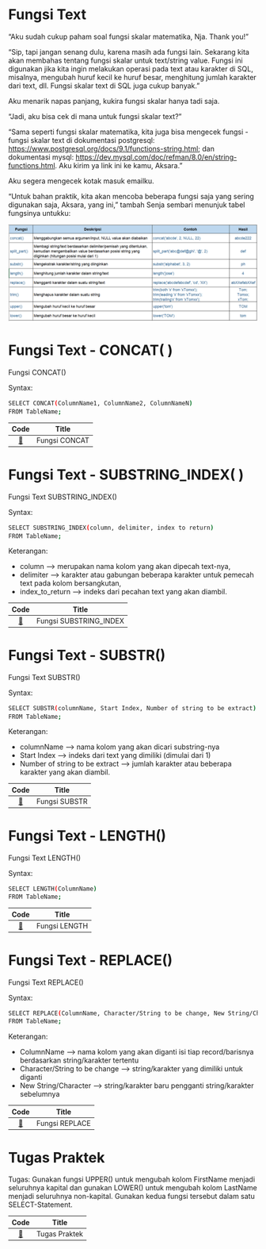# Fungsi Text
“Aku sudah cukup paham soal fungsi skalar matematika, Nja. Thank you!”

“Sip, tapi jangan senang dulu, karena masih ada fungsi lain. Sekarang kita akan membahas tentang fungsi skalar untuk text/string value. Fungsi ini digunakan jika kita ingin melakukan operasi pada text atau karakter di SQL, misalnya, mengubah huruf kecil ke huruf besar, menghitung jumlah karakter dari text, dll. Fungsi skalar text di SQL juga cukup banyak.”

Aku menarik napas panjang, kukira fungsi skalar hanya tadi saja.

“Jadi, aku bisa cek di mana untuk fungsi skalar text?”

“Sama seperti fungsi skalar matematika, kita juga bisa mengecek fungsi - fungsi skalar text di dokumentasi postgresql: https://www.postgresql.org/docs/9.1/functions-string.html; dan dokumentasi mysql: https://dev.mysql.com/doc/refman/8.0/en/string-functions.html.  Aku kirim ya link ini ke kamu, Aksara.”

Aku segera mengecek kotak masuk emailku.

“Untuk  bahan praktik, kita akan mencoba beberapa fungsi saja yang sering digunakan saja, Aksara, yang ini,” tambah Senja sembari menunjuk tabel fungsinya untukku:

![Fungsi_Text](img/fungsi-text.png)

# Fungsi Text - CONCAT( )
Fungsi CONCAT()

Syntax: 
```bash
SELECT CONCAT(ColumnName1, ColumnName2, ColumnNameN)  
FROM TableName; 
```
| Code  |               Title              	|
|:----:	|:--------------------------------:	|
| [📜](https://github.com/bayubagusbagaswara/dqlab-data-engineer/blob/master/3-Fundamental%20SQL%20Using%20FUNCTION%20and%20GROUP%20BY/2-Fungsi%20Text%20di%20SQL/1-Fungsi-CONCAT.sql) | Fungsi CONCAT |

# Fungsi Text - SUBSTRING_INDEX( )
Fungsi Text SUBSTRING_INDEX()

Syntax: 
```bash
SELECT SUBSTRING_INDEX(column, delimiter, index to return)  
FROM TableName; 
```

Keterangan:
- column --> merupakan nama kolom yang akan dipecah text-nya,
- delimiter --> karakter atau gabungan beberapa karakter untuk pemecah text pada kolom bersangkutan,
- index_to_return --> indeks dari pecahan text yang akan diambil.

| Code  |               Title              	|
|:----:	|:--------------------------------:	|
| [📜](https://github.com/bayubagusbagaswara/dqlab-data-engineer/blob/master/3-Fundamental%20SQL%20Using%20FUNCTION%20and%20GROUP%20BY/2-Fungsi%20Text%20di%20SQL/2-Fungsi-SUBSTRING-INDEX.sql) | Fungsi SUBSTRING_INDEX |

# Fungsi Text - SUBSTR()
Fungsi Text SUBSTR()

Syntax: 
```bash
SELECT SUBSTR(columnName, Start Index, Number of string to be extract)
FROM TableName;
``` 

Keterangan:
- columnName --> nama kolom yang akan dicari substring-nya
- Start Index --> indeks dari text yang dimiliki (dimulai dari 1)
- Number of string to be extract --> jumlah karakter atau beberapa karakter yang akan diambil.

| Code  |               Title              	|
|:----:	|:--------------------------------:	|
| [📜](https://github.com/bayubagusbagaswara/dqlab-data-engineer/blob/master/3-Fundamental%20SQL%20Using%20FUNCTION%20and%20GROUP%20BY/2-Fungsi%20Text%20di%20SQL/3-Fungsi-SUBSTR.sql) | Fungsi SUBSTR |

# Fungsi Text - LENGTH()
Fungsi Text LENGTH()

Syntax: 
```bash
SELECT LENGTH(ColumnName)
FROM TableName; 
```

| Code  |               Title              	|
|:----:	|:--------------------------------:	|
| [📜](https://github.com/bayubagusbagaswara/dqlab-data-engineer/blob/master/3-Fundamental%20SQL%20Using%20FUNCTION%20and%20GROUP%20BY/2-Fungsi%20Text%20di%20SQL/4-Fungsi-LENGTH.sql) | Fungsi LENGTH |

# Fungsi Text - REPLACE()
Fungsi Text REPLACE()

Syntax: 
```bash
SELECT REPLACE(ColumnName, Character/String to be change, New String/Character)
FROM TableName;
``` 

Keterangan:

- ColumnName --> nama kolom yang akan diganti isi tiap record/barisnya berdasarkan string/karakter tertentu
- Character/String to be change --> string/karakter yang dimiliki untuk diganti
- New String/Character --> string/karakter baru pengganti string/karakter sebelumnya

| Code  |               Title              	|
|:----:	|:--------------------------------:	|
| [📜](https://github.com/bayubagusbagaswara/dqlab-data-engineer/blob/master/3-Fundamental%20SQL%20Using%20FUNCTION%20and%20GROUP%20BY/2-Fungsi%20Text%20di%20SQL/5-Fungsi-REPLACE.sql) | Fungsi REPLACE |

# Tugas Praktek
Tugas:
Gunakan fungsi UPPER() untuk mengubah kolom FirstName menjadi seluruhnya kapital dan gunakan LOWER() untuk mengubah kolom LastName menjadi seluruhnya non-kapital. Gunakan kedua fungsi tersebut dalam satu SELECT-Statement.


| Code  |               Title              	|
|:----:	|:--------------------------------:	|
| [📜](https://github.com/bayubagusbagaswara/dqlab-data-engineer/blob/master/3-Fundamental%20SQL%20Using%20FUNCTION%20and%20GROUP%20BY/2-Fungsi%20Text%20di%20SQL/6-tugas-praktek.sql) | Tugas Praktek |

